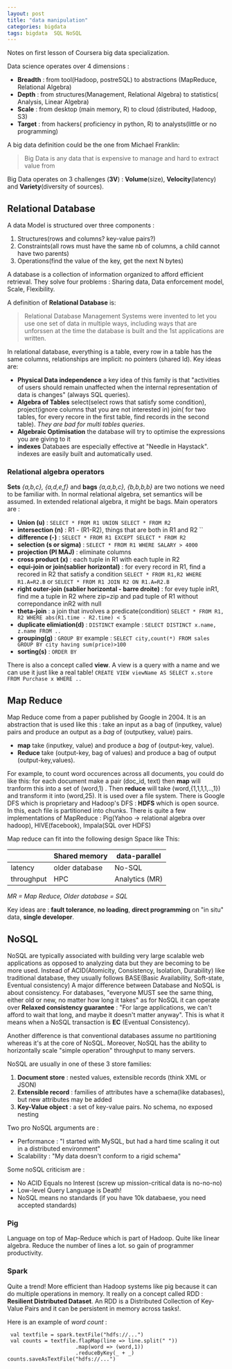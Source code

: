 ```yaml
---
layout: post
title: "data manipulation"
categories: bigdata
tags: bigdata  SQL NoSQL
---
```


Notes on first lesson of Coursera big data specialization.
<!--more-->

Data science operates over 4 dimensions :

 - **Breadth** : from tool(Hadoop, postreSQL) to abstractions (MapReduce, Relational Algebra)
 - **Depth** : from structures(Management, Relational Algebra) to statistics( Analysis, Linear Algebra)
 - **Scale** : from desktop (main memory, R) to cloud (distributed, Hadoop, S3)
 - **Target** : from hackers( proficiency in python, R) to analysts(little or no programming)

A big data definition could be the one from Michael Franklin:

>Big Data is any data that is expensive to manage and hard to extract value from

Big Data operates on 3 challenges (**3V**) : **Volume**(size), **Velocity**(latency) and **Variety**(diversity of sources).

## Relational Database
A data Model is structured over three components :

 1. Structures(rows and columns? key-value pairs?)
 2. Constraints(all rows must have the same nb of columns, a child cannot have two parents)
 3. Operations(find the value of the key, get the next N bytes)

A database is a collection of information organized to afford efficient retrieval. They solve four problems : Sharing data, Data enforcement model, Scale, Flexibility.

A definition of **Relational Database** is:

> Relational Database Management Systems were invented to let you use one set of data in multiple ways, including ways that are unforssen at the time the database is built and the 1st applications are written.

In relational database, everything is a table, every row in a table has the same columns, relationships are implicit: no pointers (shared Id). Key ideas are:

  - **Physical Data independence** a key idea of this family is that "activities of users should remain unaffected when the internal representation of data is changes" (always SQL queries). 
  - **Algebra of Tables**  select(select rows that satisfy some condition), project(ignore columns that you are not interested in)   join( for two tables, for every recore in the first table, find records in the second table).    *They are bad for multi tables queries*. 
  - **Algebraic Optimisation** the database will try to optimise the expressions you are giving to it
  - **indexes** Databaes are especially effective at "Needle in Haystack". indexes are easily built and automatically used.

### Relational algebra operators
 **Sets** *{a,b,c}, {a,d,e,f}*  and **bags** *{a,a,b,c}, {b,b,b,b}* are two notions we need to be familiar with. In normal relational algebra, set semantics will be assumed. In extended relational algebra, it might be bags. Main operators are :
 
  - **Union (u)** : `SELECT * FROM R1 UNION SELECT * FROM R2` 
  - **intersection (n)** : R1 - (R1-R2), things that are both in R1 and R2 ``
  - **difference (-)** : `SELECT * FROM R1 EXCEPT SELECT * FROM R2`
  - **selection (s or sigma)** : `SELECT * FROM R1 WHERE SALARY > 4000`
  - **projection (PI MAJ)** : eliminate columns
  - **cross product (x)** : each tuple in R1 with each tuple in R2
  - **equi-join or join(sablier horizontal)** : for every record in R1, find a recored in R2 that satisfy a condition `SELECT * FROM R1,R2 WHERE R1.A=R2.B` or `SELECT * FROM R1 JOIN R2 ON R1.A=R2.B`
  - **right outer-join (sablier horizontal - barre droite)** : for evey tuple inR1, find me a tuple in R2 where zip=zip and pad tuple of R1 without correpondance inR2 with null 
  - **theta-join** : a join that involves a predicate(condition) `SELECT * FROM R1, R2 WHERE abs(R1.time - R2.time) < 5`
  - **duplicate elimiation(d)** : `DISTINCT` example : `SELECT DISTINCT x.name, z.name FROM ..`
  - **grouping(g)** : `GROUP BY` example : `SELECT city,count(*) FROM sales GROUP BY city having sum(price)>100`
  - **sorting(s)** : `ORDER BY`

There is also a concept called **view**. A view is a query with a name and we can use it just like a real table! `CREATE VIEW viewName AS SELECT x.store FROM Purchase x WHERE ..`

## Map Reduce
Map Reduce come from a paper published by Google in 2004. It is an abstraction that is used like this : take an input as a bag of (inputkey, value) pairs and produce an output as a _bag_ of (outputkey, value) pairs.

 - **map** take (inputkey, value) and produce a _bag_ of (output-key, value).
 - **Reduce** take (output-key, bag of values) and produce a bag of output (output-key,values).

For example, to count word occurences across all documents, you could do like this: for each document make a pair (doc_id, text) then **map** will tranform this into a set of (word,1) . Then **reduce** will take (word,{1,1,1,1,..,1}) and transform it into (word,25). 
It is used over a file system. There is Google DFS which is proprietary and Hadoop's DFS : **HDFS** which is open source. In this, each file is partitioned into chunks.
There is quite a few implementations of MapReduce : Pig(Yahoo -> relational algebra over hadoop), HIVE(facebook), Impala(SQL over HDFS)    

Map reduce can fit into the following design Space like This:

|            |Shared memory   | data-parallel |
|------------|----------------|---------------|
|latency     | older database | No-SQL        |
| throughput |    HPC         | Analytics (MR)|

_MR = Map Reduce, Older database = SQL_

Key ideas are : **fault tolerance**, **no loading**, **direct programming** on "in situ" data, **single developer**.

## NoSQL
NoSQL are typically associated with building very large scalable web applications as opposed to analyzing data but they are becoming to be more used. Instead of ACID(Atomicity, Consistency, Isolation, Durability) like traditional database, they usually follows BASE(Basic Availability, Soft-state, Eventual consistency)
A major difference between Database and NoSQL is about consistency. For databases, "everyone MUST see the same thing, either old or new, no matter how long it takes" as for NoSQL it can operate over **Relaxed consistency guarantee** : "For large applications, we can't afford to wait that long, and maybe it doesn't matter anyway". This is what it means when a NoSQL transaction is **EC** (Eventual Consistency). 

Another difference is that conventional databases assume no partitioning whereas it's at the core of NoSQL. Moreover, NoSQL has the ability to horizontally scale "simple operation" throughput to many servers.

NoSQL are usually in one of these 3 store families:

1. **Document store** : nested values, extensible records (think XML or JSON)
2. **Extensible record** : families of attributes have a schema(like databases), but new attributes may be added
3. **Key-Value object** : a set of key-value pairs. No schema, no exposed nesting


Two pro NoSQL arguments are :

 - Performance : "I started with MySQL, but had a hard time scaling it out in a distributed environment"
 - Scalability : "My data doesn't conform to a rigid schema"

Some noSQL criticism are :

 - No ACID Equals no Interest (screw up mission-critical data is no-no-no)
 - Low-level Query Language is Death!
 - NoSQL means no standards (if you have 10k databaese, you need accepted standards)

### Pig
Language on top of Map-Reduce which is part of Hadoop. Quite like linear algebra. Reduce the number of lines a lot. so gain of programmer productivity.

### Spark
Quite a trend! More efficient than Hadoop systems like pig because it can do multiple operations in memory. It really on a concept called RDD : **Resilient Distributed Dataset**. An RDD is a Distributed Collection of Key-Value Pairs and it can be persistent in memory across tasks!.

Here is an example of  *word count* :

```
 val textfile = spark.textFile("hdfs://...")
 val counts = textfile.flapMap(line => line.split(" "))
                      .map(word => (word,1))
                      .reduceByKey(_ + _)
counts.saveAsTextFile("hdfs://...")
```

